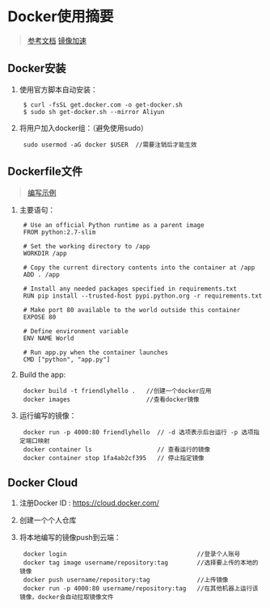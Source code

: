 # Docker使用摘要
>[参考文档](https://docs.docker.com/)
>[镜像加速](https://yeasy.gitbooks.io/docker_practice/content/install/mirror.html)

## Docker安装
1. 使用官方脚本自动安装：
        
        $ curl -fsSL get.docker.com -o get-docker.sh
        $ sudo sh get-docker.sh --mirror Aliyun

2. 将用户加入docker组：（避免使用sudo）

        sudo usermod -aG docker $USER  //需要注销后才能生效

## Dockerfile文件
>[编写示例](https://docs.docker.com/get-started/part2/#dockerfile)

1. 主要语句：

        # Use an official Python runtime as a parent image
        FROM python:2.7-slim

        # Set the working directory to /app
        WORKDIR /app

        # Copy the current directory contents into the container at /app
        ADD . /app

        # Install any needed packages specified in requirements.txt
        RUN pip install --trusted-host pypi.python.org -r requirements.txt

        # Make port 80 available to the world outside this container
        EXPOSE 80

        # Define environment variable
        ENV NAME World

        # Run app.py when the container launches
        CMD ["python", "app.py"]

2. Build the app:

        docker build -t friendlyhello .   //创建一个docker应用
        docker images                     //查看docker镜像

3. 运行编写的镜像：

        docker run -p 4000:80 friendlyhello  // -d 选项表示后台运行 -p 选项指定端口映射
        docker container ls                  // 查看运行的镜像
        docker container stop 1fa4ab2cf395   // 停止指定镜像


## Docker Cloud
1. 注册Docker ID : https://cloud.docker.com/
2. 创建一个个人仓库
3. 将本地编写的镜像push到云端：

        docker login                                    //登录个人账号
        docker tag image username/repository:tag        //选择要上传的本地的镜像
        docker push username/repository:tag             //上传镜像
        docker run -p 4000:80 username/repository:tag   //在其他机器上运行该镜像，docker会自动拉取镜像文件